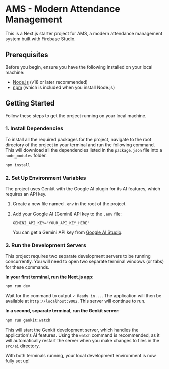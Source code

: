 # AMS - Modern Attendance Management

This is a Next.js starter project for AMS, a modern attendance management system built with Firebase Studio.

## Prerequisites

Before you begin, ensure you have the following installed on your local machine:
- [Node.js](https://nodejs.org/) (v18 or later recommended)
- [npm](https://www.npmjs.com/) (which is included when you install Node.js)

## Getting Started

Follow these steps to get the project running on your local machine.

### 1. Install Dependencies

To install all the required packages for the project, navigate to the root directory of the project in your terminal and run the following command. This will download all the dependencies listed in the `package.json` file into a `node_modules` folder.

```bash
npm install
```

### 2. Set Up Environment Variables

The project uses Genkit with the Google AI plugin for its AI features, which requires an API key.

1.  Create a new file named `.env` in the root of the project.
2.  Add your Google AI (Gemini) API key to the `.env` file:

    ```
    GEMINI_API_KEY="YOUR_API_KEY_HERE"
    ```

    You can get a Gemini API key from [Google AI Studio](https://aistudio.google.com/app/apikey).

### 3. Run the Development Servers

This project requires two separate development servers to be running concurrently. You will need to open two separate terminal windows (or tabs) for these commands.

**In your first terminal, run the Next.js app:**

```bash
npm run dev
```
Wait for the command to output `✓ Ready in...`. The application will then be available at `http://localhost:9002`. This server will continue to run.

**In a second, separate terminal, run the Genkit server:**

```bash
npm run genkit:watch
```
This will start the Genkit development server, which handles the application's AI features. Using the `watch` command is recommended, as it will automatically restart the server when you make changes to files in the `src/ai` directory.

With both terminals running, your local development environment is now fully set up!
